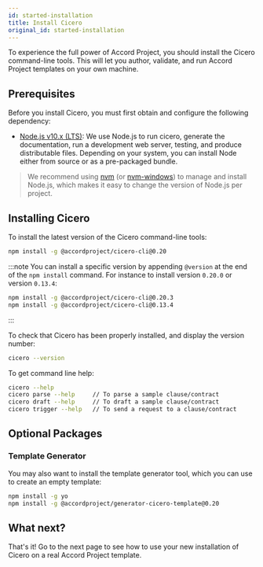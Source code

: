 ```yaml
---
id: started-installation
title: Install Cicero
original_id: started-installation
---
```


To experience the full power of Accord Project, you should install the Cicero command-line tools. This will let you author, validate, and run Accord Project templates on your own machine.

## Prerequisites

Before you install Cicero, you must first obtain and configure the following dependency:

* [Node.js v10.x (LTS)](http://nodejs.org): We use Node.js to run cicero, generate the documentation, run a development web server, testing, and produce distributable files. Depending on your system, you can install Node either from source or as a pre-packaged bundle.

>  We recommend using [nvm](https://github.com/creationix/nvm) (or [nvm-windows](https://github.com/coreybutler/nvm-windows)) to manage and install Node.js, which makes it easy to change the version of Node.js per project.

## Installing Cicero

To install the latest version of the Cicero command-line tools:

```bash
npm install -g @accordproject/cicero-cli@0.20
```

:::note
You can install a specific version by appending `@version` at the end of the `npm install` command. For instance to install version `0.20.0` or version `0.13.4`:
```bash
npm install -g @accordproject/cicero-cli@0.20.3
npm install -g @accordproject/cicero-cli@0.13.4
```
:::

To check that Cicero has been properly installed, and display the version number:
```bash
cicero --version
```

To get command line help:
```bash
cicero --help
cicero parse --help     // To parse a sample clause/contract
cicero draft --help     // To draft a sample clause/contract
cicero trigger --help   // To send a request to a clause/contract
```

## Optional Packages

### Template Generator

You may also want to install the template generator tool, which you can use to create an empty template:

```bash
npm install -g yo
npm install -g @accordproject/generator-cicero-template@0.20
```

## What next?

That's it! Go to the next page to see how to use your new installation of Cicero on a real Accord Project template.

